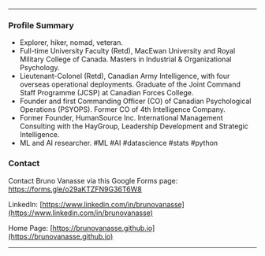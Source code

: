 * * *

### Profile Summary
* Explorer, hiker, nomad, veteran.
* Full-time University Faculty (Retd), MacEwan University and Royal Military College of Canada. Masters in Industrial & Organizational Psychology.
* Lieutenant-Colonel (Retd), Canadian Army Intelligence, with four overseas operational deployments. Graduate of the Joint Command Staff Programme (JCSP) at Canadian Forces College.
* Founder and first Commanding Officer (CO) of Canadian Psychological Operations (PSYOPS). Former CO of 4th Intelligence Company. 
* Former Founder, HumanSource Inc. International Management Consulting with the HayGroup, Leadership Development and Strategic Intelligence. 
* ML and AI researcher. #ML #AI #datascience #stats #python

### Contact 

Contact Bruno Vanasse via this Google Forms page: [https://forms.gle/o29aKTZFN9G36T6W8 ](https://forms.gle/o29aKTZFN9G36T6W8) 

LinkedIn: [https://www.linkedin.com/in/brunovanasse](https://www.linkedin.com/in/brunovanasse)

Home Page: [https://brunovanasse.github.io](https://brunovanasse.github.io)

* * *
